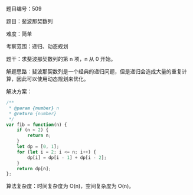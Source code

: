 题目编号：509

题目：斐波那契数列

难度：简单

考察范围：递归、动态规划

题干：求斐波那契数列的第 n 项，n 从 0 开始。

解题思路：斐波那契数列是一个经典的递归问题，但是递归会造成大量的重复计算，因此可以使用动态规划来优化。

解决方案：

```javascript
/**
 * @param {number} n
 * @return {number}
 */
var fib = function(n) {
    if (n < 2) {
        return n;
    }
    let dp = [0, 1];
    for (let i = 2; i <= n; i++) {
        dp[i] = dp[i - 1] + dp[i - 2];
    }
    return dp[n];
};
```

算法复杂度：时间复杂度为 O(n)，空间复杂度为 O(n)。